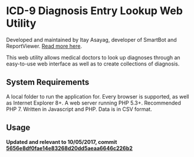 ﻿# ICD-9 Diagnosis Entry Lookup Web Utility
Developed and maintained by Itay Asayag, developer of SmartBot and ReportViewer. [Read more here](https://asayag.ddns.net/).

This web utility allows medical doctors to look up diagnoses through an easy-to-use web interface as well as to create collections of diagnosis.

## System Requirements
A local folder to run the application for. Every browser is supported, as well as Internet Explorer 8+.
A web server running PHP 5.3+. Recommended PHP 7.
Written in Javascript and PHP. Data is in CSV format.

## Usage
__Updated and relevant to 10/05/2017, commit [5656e8df0fae14e83268d20dd5aeaa6646c226b2](https://github.com/RedPhantom/DiagManager/commit/5656e8df0fae14e83268d20dd5aeaa6646c226b2)__

